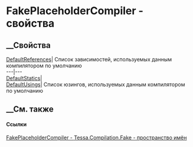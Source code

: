 # FakePlaceholderCompiler - свойства
##  __Свойства
[DefaultReferences](P_Tessa_Compilation_Fake_FakePlaceholderCompiler_DefaultReferences.htm)|
Список зависимостей, используемых данным компилятором по умолчанию  
---|---  
[DefaultStatics](P_Tessa_Compilation_Fake_FakePlaceholderCompiler_DefaultStatics.htm)|  
[DefaultUsings](P_Tessa_Compilation_Fake_FakePlaceholderCompiler_DefaultUsings.htm)|
Список юзингов, используемых данным компилятором по умолчанию  
## __См. также
#### Ссылки
[FakePlaceholderCompiler -
](T_Tessa_Compilation_Fake_FakePlaceholderCompiler.htm)
[Tessa.Compilation.Fake - пространство имён](N_Tessa_Compilation_Fake.htm)
